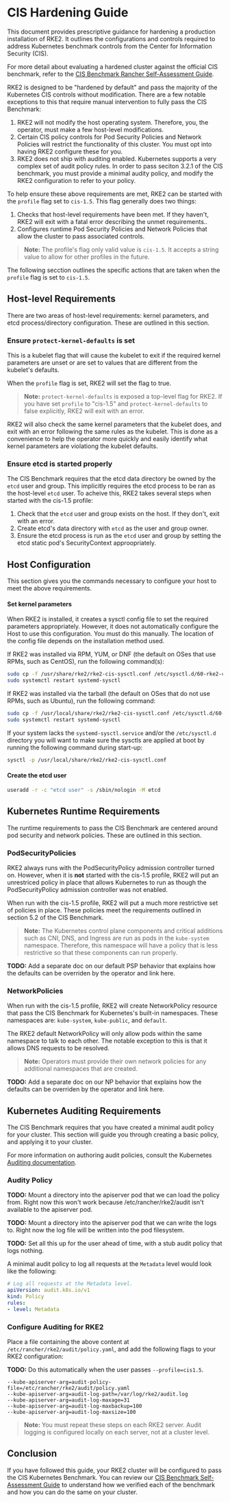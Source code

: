 # CIS Hardening Guide

This document provides prescriptive guidance for hardening a production installation of RKE2. It outlines the configurations and controls required to address Kubernetes benchmark controls from the Center for Information Security (CIS).

For more detail about evaluating a hardened cluster against the official CIS benchmark, refer to the [CIS Benchmark Rancher Self-Assessment Guide](cis_self_assessment.md).

RKE2 is designed to be "hardened by default" and pass the majority of the Kubernetes CIS controls without modification. There are a few notable exceptions to this that require manual intervention to fully pass the CIS Benchmark:

1. RKE2 will not modify the host operating system. Therefore, you, the operator, must make a few host-level modifications.
1. Certain CIS policy controls for Pod Security Policies and Network Policies will restrict the functionality of this cluster. You must opt into having RKE2 configure these for you.
1. RKE2 does not ship with auditing enabled. Kubernetes supports a very complex set of audit policy rules. In order to pass seciton 3.2.1 of the CIS benchmark, you must provide a minimal audity policy, and modify the RKE2 configuration to refer to your policy.

To help ensure these above requirements are met, RKE2 can be started with the `profile` flag set to `cis-1.5`. This flag generally does two things:

1. Checks that host-level requirements have been met. If they haven't, RKE2 will exit with a fatal error describing the unmet requirements..
2. Configures runtime Pod Security Policies and Network Policies that allow the cluster to pass associated controls.

> **Note:** The profile's flag only valid value is `cis-1.5`. It accepts a string value to allow for other profiles in the future.

The following secction outlines the specific actions that are taken when the `profile` flag is set to `cis-1.5`.

## Host-level Requirements

There are two areas of host-level requirements: kernel parameters, and etcd process/directory configuration. These are outlined in this section.

### Ensure `protect-kernel-defaults` is set
This is a kubelet flag that will cause the kubelet to exit if the required kernel parameters are unset or are set to values that are different from the kubelet's defaults.

When the `profile` flag is set, RKE2 will set the flag to true. 

> **Note:** `protect-kernel-defaults` is exposed a top-level flag for RKE2. If you have set `profile` to "cis-1.5" and `protect-kernel-defaults` to false explicitly, RKE2 will exit with an error.

RKE2 will also check the same kernel parameters that the kubelet does, and exit with an error following the same rules as the kubelet. This is done as a convenience to help the operator more quickly and easily identify what kernel parameters are violationg the kubelet defaults.

### Ensure etcd is started properly
The CIS Benchmark requires that the etcd data directory be owned by the `etcd` user and group. This implicitly requires the etcd process to be ran as the host-level `etcd` user. To acheive this, RKE2 takes several steps when started with the cis-1.5 profile:

1. Check that the `etcd` user and group exists on the host. If they don't, exit with an error.
2. Create etcd's data directory with `etcd` as the user and group owner.
3. Ensure the etcd process is run as the `etcd` user and group by setting the etcd static pod's SecurityContext approopriately.

## Host Configuration
This section gives you the commands necessary to configure your host to meet the above requirements.

#### Set kernel parameters
When RKE2 is installed, it creates a sysctl config file to set the required parameters appropriately.
However, it does not automatically configure the Host to use this configuration. You must do this manually.
The location of the config file depends on the installation method used. 

If RKE2 was installed via RPM, YUM, or DNF (the default on OSes that use RPMs, such as CentOS), run the following command(s):
```bash
sudo cp -f /usr/share/rke2/rke2-cis-sysctl.conf /etc/sysctl.d/60-rke2-cis.conf
sudo systemctl restart systemd-sysctl
```

If RKE2 was installed via the tarball (the default on OSes that do not use RPMs, such as Ubuntu), run the following command:
```bash
sudo cp -f /usr/local/share/rke2/rke2-cis-sysctl.conf /etc/sysctl.d/60-rke2-cis.conf
sudo systemctl restart systemd-sysctl
```

If your system lacks the `systemd-sysctl.service` and/or the `/etc/sysctl.d` directory you will want to make sure the
sysctls are applied at boot by running the following command during start-up:
```bash
sysctl -p /usr/local/share/rke2/rke2-cis-sysctl.conf
```

#### Create the etcd user
```bash
useradd -r -c "etcd user" -s /sbin/nologin -M etcd
```

## Kubernetes Runtime Requirements

The runtime requirements to pass the CIS Benchmark are centered around pod security and network policies. These are outlined in this section.

### PodSecurityPolicies

RKE2 always runs with the PodSecurityPolicy admission controller turned on. However, when it is **not** started with the cis-1.5 profile, RKE2 will put an unrestriced policy in place that allows Kubernetes to run as though the PodSecurityPolicy admission controller was not enabled.

When run with the cis-1.5 profile, RKE2 will put a much more restrictive set of policies in place. These policies meet the requirements outlined in section 5.2 of the CIS Benchmark.

> **Note:** The Kubernetes control plane components and critical additions such as CNI, DNS, and Ingress are run as pods in the `kube-system` namespace. Therefore, this namespace will have a policy that is less restrictive so that these components can run properly.

**TODO:** Add a separate doc on our default PSP behavior that explains how the defaults can be overriden by the operator and link here.

### NetworkPolicies

When run with the cis-1.5 profile, RKE2 will create NetworkPolicy resource that pass the CIS Benchmark for Kubernetes's built-in namespaces. These namespaces are: `kube-system`, `kube-public`, and `default`.

The RKE2 default NetworkPolicy will only allow pods within the same namespace to talk to each other. The notable exception to this is that it allows DNS requests to be resolved.

> **Note:** Operators must provide their own network policies for any additional namespaces that are created.

**TODO:** Add a separate doc on our NP behavior that explains how the defaults can be overriden by the operator and link here.

## Kubernetes Auditing Requirements

The CIS Benchmark requires that you have created a minimal audit policy for your cluster. This section will guide you through creating a basic policy, and applying it to your cluster.

For more information on authoring audit policies, consult the Kubernetes [Auditing documentation](https://kubernetes.io/docs/tasks/debug-application-cluster/audit/#audit-policy).

### Audity Policy

**TODO:** Mount a directory into the apiserver pod that we can load the policy from. Right now this won't work because /etc/rancher/rke2/audit isn't available to the apiserver pod.

**TODO:** Mount a directory into the apiserver pod that we can write the logs to. Right now the log file will be written into the pod filesystem.

**TODO:** Set all this up for the user ahead of time, with a stub audit policy that logs nothing.

A minimal audit policy to log all requests at the `Metadata` level would look like the following:

```yaml
# Log all requests at the Metadata level.
apiVersion: audit.k8s.io/v1
kind: Policy
rules:
- level: Metadata
```

### Configure Auditing for RKE2

Place a file containing the above content at `/etc/rancher/rke2/audit/policy.yaml`, and add the following flags to your RKE2 configuration:

**TODO:** Do this automatically when the user passes `--profile=cis1.5`.

```
--kube-apiserver-arg=audit-policy-file=/etc/rancher/rke2/audit/policy.yaml
--kube-apiserver-arg=audit-log-path=/var/log/rke2/audit.log
--kube-apiserver-arg=audit-log-maxage=31
--kube-apiserver-arg=audit-log-maxbackup=100
--kube-apiserver-arg=audit-log-maxsize=100
```

> **Note:** You must repeat these steps on each RKE2 server. Audit logging is configured locally on each server, not at a cluster level.

## Conclusion

If you have followed this guide, your RKE2 cluster will be configured to pass the CIS Kubernetes Benchmark. You can review our [CIS Benchmark Self-Assessment Guide](cis_self_assessment.md) to understand how we verified each of the benchmark and how you can do the same on your cluster.
